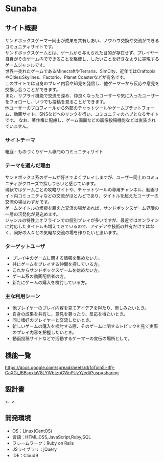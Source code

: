 # Sunaba

## サイト概要
サンドボックスゲーマー同士が成果を共有しあい、ノウハウ交換や交流ができるコミュニティサイトです。  
サンドボックスゲームとは、ゲームから与えられた目的が存在せず、プレイヤー自身がそのゲーム内でできることを駆使し、したいことを好きなように実現するゲームジャンルです。  
世界一売れたゲームであるMinecraftやTerraria、SimCity、近年ではCraftopiaやCities:Skylines、Factorio、Planet Coasterなどが有名です。  
このサイトでは自身のプレイ内容や知見を発信し、他ゲーマーから反応や意見を交換し合うことができます。  
また、リプライ機能で交流を深め、仲良くなったユーザーや気に入ったユーザーをフォローし、いつでも投稿を見ることができます。  
他ユーザーのプロフィールから外部のチャットツールやゲームプラットフォーム、動画サイト、SNSなどへのリンクを行い、コミュニティのハブとなるサイトです。
なお、著作権に配慮し、ゲーム画面などの画像投稿機能などは実装されていません。  

### サイトテーマ
箱庭・ものづくりゲーム専門のコミュニティサイト

### テーマを選んだ理由
サンドボックス系のゲームが好きでよくプレイしますが、ユーザー同士のコミュニティがクローズで探しづらいと感じています。  
現状ではゲームごとの攻略サイトや、チャットツールの専用チャンネル、動画サイト内コミュニティなどの交流がほとんどであり、タイトルを超えたユーザーの交流の場はわずかです。  
ゲームタイトルの垣根を超えた交流の場があれば、サンドボックスゲーム界隈の一層の活発化が見込めます。  
ジャンルの特性上オフラインでの個別プレイが多いですが、最近ではオンラインに対応したタイトルも増えてきているので、アイデアや技術の共有だけではなく、同好の人々との気軽な交流の場を作りたいと思います。

### ターゲットユーザ
- プレイ中のゲームに関する情報を集めたい方。
- 共にゲームをプレイする仲間を探している方。
- これからサンドボックスゲームを始めたい方。
- ゲーム系の動画配信者の方。
- 新たにゲームの購入を検討している方。

### 主な利用シーン
- 他プレイヤーのプレイ内容を見てアイデアを得たり、楽しみたいとき。
- 自身の成果を共有し、意見を募ったり、反応を得たいとき。
- 同じ嗜好のプレイヤーと交流したいとき。
- 新しいゲームの購入を検討する際、そのゲームに関するトピックを見て実際のプレイ内容を把握したいとき。
- 動画投稿サイトなどで活動するゲーマーの宣伝の場所として。

## 機能一覧
https://docs.google.com/spreadsheets/d/1oToIn5i-iffj-CaXGi_IBBspxlaV8LYWbtzpGWpPUzY/edit?usp=sharing

## 設計書
<...>

## 開発環境
- OS：Linux(CentOS)
- 言語：HTML,CSS,JavaScript,Ruby,SQL
- フレームワーク：Ruby on Rails
- JSライブラリ：jQuery
- IDE：Cloud9
